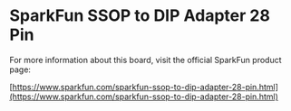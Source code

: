 # SparkFun SSOP to DIP Adapter 28 Pin

For more information about this board, visit the official SparkFun product page:

[https://www.sparkfun.com/sparkfun-ssop-to-dip-adapter-28-pin.html](https://www.sparkfun.com/sparkfun-ssop-to-dip-adapter-28-pin.html) 